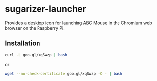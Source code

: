 sugarizer-launcher
===================

Provides a desktop icon for launching ABC Mouse in the Chromium web browser on the Raspberry Pi.

Installation
------------

```sh
curl -L goo.gl/xqSwzp | bash
```

or

```sh
wget --no-check-certificate goo.gl/xqSwzp -O - | bash
```

